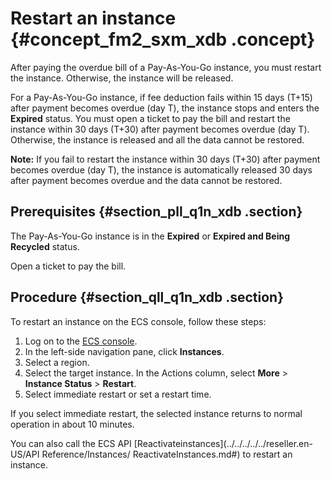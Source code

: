 # Restart an instance {#concept_fm2_sxm_xdb .concept}

After paying the overdue bill of a Pay-As-You-Go instance, you must restart the instance. Otherwise, the instance will be released.

For a Pay-As-You-Go instance, if fee deduction fails within 15 days \(T+15\) after payment becomes overdue \(day T\), the instance stops and enters the **Expired** status. You must open a ticket to pay the bill and restart the instance within 30 days \(T+30\) after payment becomes overdue \(day T\). Otherwise, the instance is released and all the data cannot be restored.

**Note:** If you fail to restart the instance within 30 days \(T+30\) after payment becomes overdue \(day T\), the instance is automatically released 30 days after payment becomes overdue and the data cannot be restored.

## Prerequisites {#section_pll_q1n_xdb .section}

The Pay-As-You-Go instance is in the **Expired** or **Expired and Being Recycled** status.

Open a ticket to pay the bill.

## Procedure {#section_qll_q1n_xdb .section}

To restart an instance on the ECS console, follow these steps:

1.  Log on to the [ECS console](https://partners-intl.console.aliyun.com/#/ecs).
2.  In the left-side navigation pane, click **Instances**.
3.  Select a region.
4.  Select the target instance. In the Actions column, select **More** \> **Instance Status** \> **Restart**.
5.  Select immediate restart or set a restart time.

If you select immediate restart, the selected instance returns to normal operation in about 10 minutes.

You can also call the ECS API [Reactivateinstances](../../../../../reseller.en-US/API Reference/Instances/ ReactivateInstances.md#) to restart an instance.

